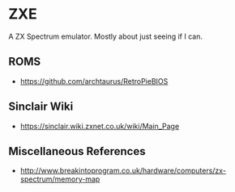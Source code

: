 # ZXE

A ZX Spectrum emulator. Mostly about just seeing if I can.

## ROMS

- https://github.com/archtaurus/RetroPieBIOS

## Sinclair Wiki

- https://sinclair.wiki.zxnet.co.uk/wiki/Main_Page

## Miscellaneous References

- http://www.breakintoprogram.co.uk/hardware/computers/zx-spectrum/memory-map